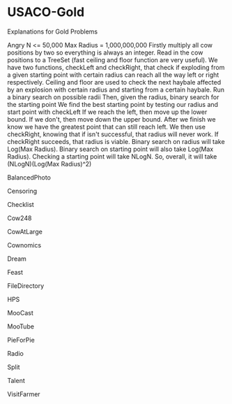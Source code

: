 # USACO-Gold
Explanations for Gold Problems

Angry
N <= 50,000
Max Radius = 1,000,000,000
Firstly multiply all cow positions by two so everything is always an integer.
Read in the cow positions to a TreeSet (fast ceiling and floor function are very useful).
We have two functions, checkLeft and checkRight, that check if exploding from a given starting point with certain radius can reach all the way left or right respectively. Ceiling and floor are used to check the next haybale affected by an explosion with certain radius and starting from a certain haybale.
Run a binary search on possible radii
  Then, given the radius, binary search for the starting point
  We find the best starting point by testing our radius and start point with checkLeft
  If we reach the left, then move up the lower bound. If we don't, then move down the upper bound.
  After we finish we know we have the greatest point that can still reach left. We then use checkRight, knowing that if isn't
  successful, that radius will never work. If checkRight succeeds, that radius is viable.
Binary search on radius will take Log(Max Radius). Binary search on starting point will also take Log(Max Radius). Checking a starting point will take NLogN. So, overall, it will take (NLogN)(Log(Max Radius)^2)

BalancedPhoto

Censoring

Checklist

Cow248

CowAtLarge

Cownomics

Dream

Feast

FileDirectory

HPS

MooCast

MooTube

PieForPie

Radio

Split

Talent

VisitFarmer
